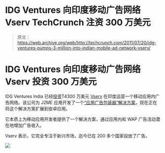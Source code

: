 # IDG Ventures 向印度移动广告网络 Vserv TechCrunch 注资 300 万美元

> 原文：<https://web.archive.org/web/http://techcrunch.com/2011/07/20/idg-ventures-pumps-3-million-into-indian-mobile-ad-network-vserv/>

# IDG Ventures 向印度移动广告网络 Vserv 投资 300 万美元

IDG Ventures India 已经[投资](https://web.archive.org/web/20230205044547/http://www.businesswire.com/news/home/20110720005597/en/IDG-Ventures-India-Invests-3-Million-Vserv)T4300 万美元 [Vserv](https://web.archive.org/web/20230205044547/http://vserv.mobi/) 在印度运营一个移动应用内广告网络。该公司为 J2ME 应用开发了一个[“应用广告包装器”解决方案](https://web.archive.org/web/20230205044547/http://vserv.mobi/developers.html)，现在正在将这个解决方案扩展到安卓应用。

它本质上为移动应用开发者提供了一个解决方案，通过应用内和 WAP 广告活动潜在地增加广告收入。

Vserv 表示，它完全专注于新兴市场，迄今已在 200 多个国家投放了广告。

![](img/13424c22ce690df086541b2134fa3367.png)
